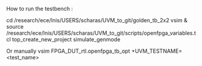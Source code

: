 How to run the testbench :

cd /research/ece/lnis/USERS/scharas/UVM_to_git/golden_tb_2x2
vsim &
source /research/ece/lnis/USERS/scharas/UVM_to_git/scripts/openfpga_variables.tcl
top_create_new_project
simulate_genmode

Or manually
vsim FPGA_DUT_rtl.openfpga_tb_opt +UVM_TESTNAME=<test_name>


